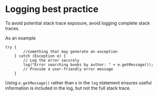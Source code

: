 # Logging best practice

To avoid potential stack trace exposure, avoid logging complete stack traces.

As an example
```
try {
        //something that may generate an exception
    } catch (Exception e) {
        // Log the error securely
        log("Error searching books by author: " + e.getMessage());
        // Provide a user-friendly error message
    }
```

Using `e.getMessage()` rather than `e` in the `log` statement ensures useful information is included in the log, but not the full stack trace.
